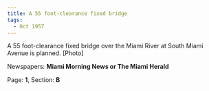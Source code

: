 ```yaml
---  
title: A 55 foot-clearance fixed bridge  
tags:  
  - Oct 1957  
---  
```

  
A 55 foot-clearance fixed bridge over the Miami River at South Miami Avenue is planned. [Photo]  
  
Newspapers: **Miami Morning News or The Miami Herald**  
  
Page: **1**, Section: **B** 
